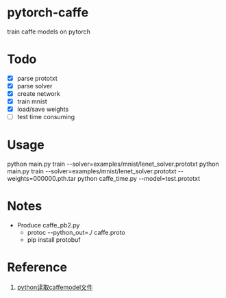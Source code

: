 # pytorch-caffe
train caffe models on pytorch


# Todo
- [x] parse prototxt
- [x] parse solver
- [x] create network
- [x] train mnist
- [x] load/save weights
- [ ] test time consuming

# Usage
python main.py train --solver=examples/mnist/lenet_solver.prototxt 
python main.py train --solver=examples/mnist/lenet_solver.prototxt --weights=000000.pth.tar
python caffe_time.py --model=test.prototxt

# Notes
- Produce caffe_pb2.py
  - protoc --python_out=./ caffe.proto
  - pip install protobuf
# Reference
1. [python读取caffemodel文件](http://www.cnblogs.com/zjutzz/p/6185452.html?from=singlemessage&isappinstalled=0)

